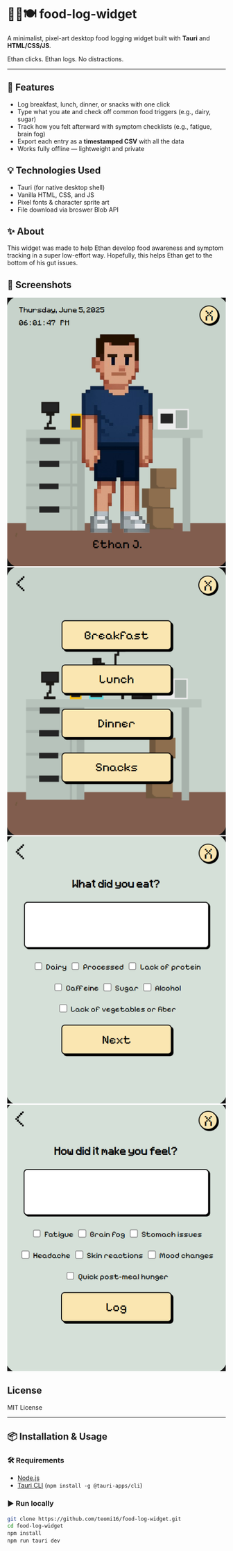 # 👨🏻🍽️ food-log-widget

A minimalist, pixel-art desktop food logging widget built with **Tauri** and **HTML/CSS/JS**.

Ethan clicks. Ethan logs. No distractions.

---

## 🍳 Features

- Log breakfast, lunch, dinner, or snacks with one click
- Type what you ate and check off common food triggers (e.g., dairy, sugar)
- Track how you felt afterward with symptom checklists (e.g., fatigue, brain fog)
- Export each entry as a **timestamped CSV** with all the data
- Works fully offline — lightweight and private

## 💡 Technologies Used
- Tauri (for native desktop shell)
- Vanilla HTML, CSS, and JS
- Pixel fonts & character sprite art
- File download via broswer Blob API

## ✨ About
This widget was made to help Ethan develop food awareness and symptom tracking in a super low-effort way. Hopefully, this helps Ethan get to the bottom of his gut issues.

## 📸 Screenshots
![frame1](src/frame1.png)
![frame2](src/frame2.png)
![frame3](src/frame3.png)
![frame4](src/frame4.png)

## License
MIT License

---

## 📦 Installation & Usage

### 🛠️ Requirements
- [Node.js](https://nodejs.org/)
- [Tauri CLI](https://tauri.app/v2/guides/getting-started/prerequisites/) (`npm install -g @tauri-apps/cli`)

### ▶️ Run locally

```bash
git clone https://github.com/teomi16/food-log-widget.git
cd food-log-widget
npm install
npm run tauri dev
